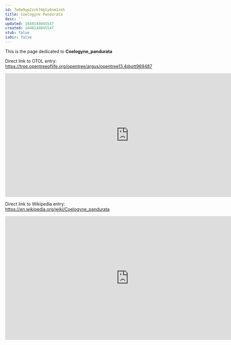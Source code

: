 ```yaml
---
id: 7w6w9yp2zzk74gly6nm1znh
title: Coelogyne Pandurata
desc: ''
updated: 1648144045547
created: 1648144045547
stub: false
isDir: false
---
```

This is the page dedicated to **Coelogyne_pandurata**


Direct link to OTOL entry: https://tree.opentreeoflife.org/opentree/argus/opentree13.4@ott969487



<html>
    <body>
    <iframe src="https://tree.opentreeoflife.org/opentree/argus/opentree13.4@ott969487"
    width="800" height="400" frameborder="0" allowfullscreen> </iframe>
    </body>
</html>
    


Direct link to Wikipedia entry: https://en.wikipedia.org/wiki/Coelogyne_pandurata



<html>
    <body>
    <iframe src="https://en.wikipedia.org/wiki/Coelogyne_pandurata"
    width="800" height="400" frameborder="0" allowfullscreen> </iframe>
    </body>
</html>
    
